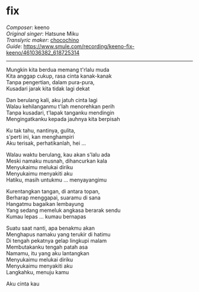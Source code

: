 # fix  
_Composer_: keeno  
_Original singer_: Hatsune Miku  
_Translyric maker_: [chocochino](http://soundcloud.com/chocochino)  
_Guide_: <https://www.smule.com/recording/keeno-fix-keeno/461036382_618725314>

---

Mungkin kita berdua memang t'rlalu muda  
Kita anggap cukup, rasa cinta kanak-kanak  
Tanpa pengertian, dalam pura-pura,  
Kusadari jarak kita tidak lagi dekat  

Dan berulang kali, aku jatuh cinta lagi  
Walau kehilanganmu t'lah menorehkan perih  
Tanpa kusadari, t'lapak tanganku mendingin  
Mengingatkanku kepada jauhnya kita berpisah  

Ku tak tahu, nantinya, gulita,  
s'perti ini, kan menghampiri  
Aku terisak, perhatikanlah, hei ...  

Walau waktu berulang, kau akan s'lalu ada  
Meski namaku musnah, dihancurkan kala  
Menyukaimu melukai diriku  
Menyukaimu menyakiti aku  
Hatiku, masih untukmu ... menyayangimu  

Kurentangkan tangan, di antara topan,  
Berharap menggapai, suaramu di sana  
Hangatmu bagaikan lembayung  
Yang sedang memeluk angkasa berarak sendu  
Kumau lepas ... kumau bernapas  

Suatu saat nanti, apa benakmu akan  
Menghapus namaku yang terukir di hatimu  
Di tengah pekatnya gelap lingkupi malam  
Membutakanku tengah patah asa  
Namamu, itu yang aku lantangkan  
Menyukaimu melukai diriku  
Menyukaimu menyakiti aku  
Langkahku, menuju kamu  

Aku cinta kau  